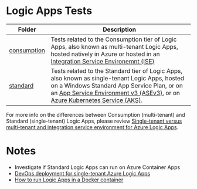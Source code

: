 # Logic Apps Tests

Folder | Description
--- | --- 
[consumption](consumption/readme.md) | Tests related to the Consumption tier of Logic Apps, also known as multi-tenant Logic Apps, hosted natively in Azure or hosted in an [Integration Service Environemnt (ISE)](https://docs.microsoft.com/en-us/azure/logic-apps/connect-virtual-network-vnet-isolated-environment-overview)
[standard](standard/readme.md) | Tests related to the Standard tier of Logic Apps, also known as single-tenant Logic Apps, hosted on a Windows Standard App Service Plan, or on an [App Service Environment v3 (ASEv3)](https://docs.microsoft.com/en-us/azure/app-service/environment/overview), or on [Azure Kubernetes Service (AKS)](https://docs.microsoft.com/en-us/azure/aks/intro-kubernetes).

For more info on the differences between Consumption (multi-tenant) and Standard (single-tenant) Logic Apps, please review [Single-tenant versus multi-tenant and integration service environment for Azure Logic Apps](https://docs.microsoft.com/en-us/azure/logic-apps/single-tenant-overview-compare).

# Notes

- Investigate if Standard Logic Apps can run on Azure Container Apps
- [DevOps deployment for single-tenant Azure Logic Apps](https://docs.microsoft.com/en-us/azure/logic-apps/devops-deployment-single-tenant-azure-logic-apps)
- [How to run Logic Apps in a Docker container](https://microsoft.github.io/AzureTipsAndTricks/blog/tip311.html)